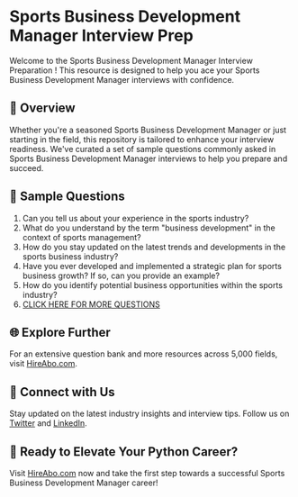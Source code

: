 # Sports Business Development Manager Interview Prep

Welcome to the Sports Business Development Manager Interview Preparation ! This resource is designed to help you ace your Sports Business Development Manager interviews with confidence.

## 🚀 Overview

Whether you're a seasoned Sports Business Development Manager or just starting in the field, this repository is tailored to enhance your interview readiness. We've curated a set of sample questions commonly asked in Sports Business Development Manager interviews to help you prepare and succeed.

## 📝 Sample Questions

1. Can you tell us about your experience in the sports industry?
2. What do you understand by the term "business development" in the context of sports management?
3. How do you stay updated on the latest trends and developments in the sports business industry?
4. Have you ever developed and implemented a strategic plan for sports business growth? If so, can you provide an example?
5. How do you identify potential business opportunities within the sports industry?
6. [CLICK HERE FOR MORE QUESTIONS](https://hireabo.com/job/15_2_42/Sports%20Business%20Development%20Manager)

## 🌐 Explore Further

For an extensive question bank and more resources across 5,000 fields, visit [HireAbo.com](https://www.hireabo.com).

## 📱 Connect with Us

Stay updated on the latest industry insights and interview tips. Follow us on [Twitter](https://twitter.com/hireabo) and [LinkedIn](https://www.linkedin.com/in/hire-abo-3609972a8/).

## 🚀 Ready to Elevate Your Python Career?

Visit [HireAbo.com](https://www.hireabo.com) now and take the first step towards a successful Sports Business Development Manager career!